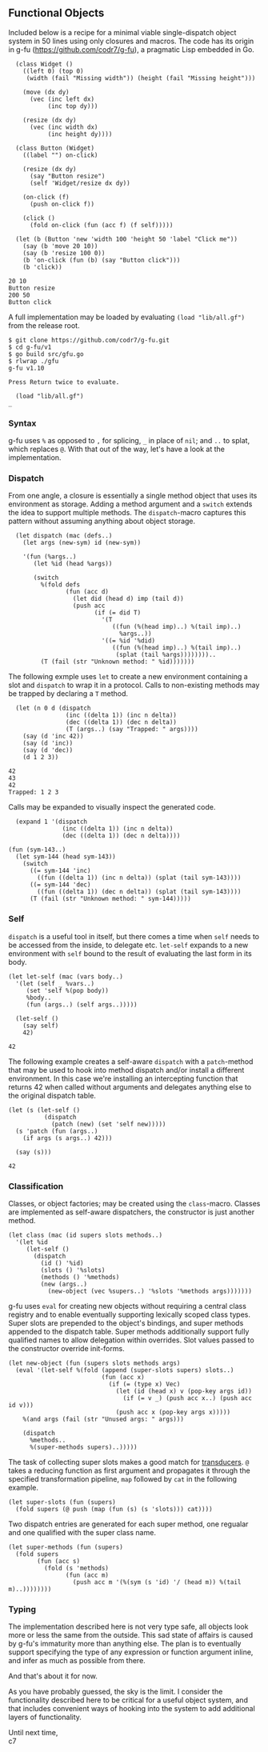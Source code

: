 ## Functional Objects

Included below is a recipe for a minimal viable single-dispatch object system in 50 lines using only closures and macros. The code has its origin in g-fu (https://github.com/codr7/g-fu), a pragmatic Lisp embedded in Go.

```
  (class Widget ()
    ((left 0) (top 0)
     (width (fail "Missing width")) (height (fail "Missing height")))
  
    (move (dx dy)
      (vec (inc left dx)
           (inc top dy)))

    (resize (dx dy)
      (vec (inc width dx)
           (inc height dy))))

  (class Button (Widget)
    ((label "") on-click)

    (resize (dx dy)
      (say "Button resize")
      (self 'Widget/resize dx dy))

    (on-click (f)
      (push on-click f))

    (click ()
      (fold on-click (fun (acc f) (f self)))))

  (let (b (Button 'new 'width 100 'height 50 'label "Click me"))
    (say (b 'move 20 10))
    (say (b 'resize 100 0))
    (b 'on-click (fun (b) (say "Button click")))
    (b 'click))

20 10
Button resize
200 50
Button click
```

A full implementation may be loaded by evaluating `(load "lib/all.gf")` from the release root.

```
$ git clone https://github.com/codr7/g-fu.git
$ cd g-fu/v1
$ go build src/gfu.go
$ rlwrap ./gfu
g-fu v1.10

Press Return twice to evaluate.

  (load "lib/all.gf")
_
```

### Syntax
g-fu uses `%` as opposed to `,` for splicing, `_` in place of `nil`; and `..` to splat, which replaces `@`. With that out of the way, let's have a look at the implementation.

### Dispatch
From one angle, a closure is essentially a single method object that uses its environment as storage. Adding a method argument and a `switch` extends the idea to support multiple methods. The `dispatch`-macro captures this pattern without assuming anything about object storage.

```
  (let dispatch (mac (defs..)
    (let args (new-sym) id (new-sym))
  
    '(fun (%args..)
       (let %id (head %args))
     
       (switch
         %(fold defs
                (fun (acc d)
                  (let did (head d) imp (tail d))
                  (push acc
                        (if (= did T)
                          '(T
                             ((fun (%(head imp)..) %(tail imp)..)
                               %args..))
                          '((= %id '%did)
                             ((fun (%(head imp)..) %(tail imp)..)
                              (splat (tail %args))))))))..
         (T (fail (str "Unknown method: " %id)))))))
```

The following exmple uses `let` to create a new environment containing a slot and `dispatch` to wrap it in a protocol. Calls to non-existing methods may be trapped by declaring a `T` method.

```
  (let (n 0 d (dispatch
                (inc ((delta 1)) (inc n delta))
                (dec ((delta 1)) (dec n delta))
                (T (args..) (say "Trapped: " args))))
    (say (d 'inc 42))
    (say (d 'inc))
    (say (d 'dec))
    (d 1 2 3))

42
43
42
Trapped: 1 2 3
```

Calls may be expanded to visually inspect the generated code.

```
  (expand 1 '(dispatch
               (inc ((delta 1)) (inc n delta))
               (dec ((delta 1)) (dec n delta))))

(fun (sym-143..)
  (let sym-144 (head sym-143))
    (switch
      ((= sym-144 'inc)
        ((fun ((delta 1)) (inc n delta)) (splat (tail sym-143))))
      ((= sym-144 'dec)
        ((fun ((delta 1)) (dec n delta)) (splat (tail sym-143))))
      (T (fail (str "Unknown method: " sym-144)))))
```

### Self
`dispatch` is a useful tool in itself, but there comes a time when `self` needs to be accessed from the inside, to delegate etc. `let-self` expands to a new environment with `self` bound to the result of evaluating the last form in its body.

```
(let let-self (mac (vars body..)
  '(let (self _ %vars..)
     (set 'self %(pop body))
     %body..
     (fun (args..) (self args..)))))
```
```
  (let-self ()
    (say self)
    42)

42
```

The following example creates a self-aware `dispatch` with a `patch`-method that may be used to hook into method dispatch and/or install a different environment. In this case we're installing an intercepting function that returns 42 when called without arguments and delegates anything else to the original dispatch table.

```
(let (s (let-self ()
          (dispatch
            (patch (new) (set 'self new)))))
  (s 'patch (fun (args..)
    (if args (s args..) 42)))
    
  (say (s)))

42
```

### Classification
Classes, or object factories; may be created using the `class`-macro. Classes are implemented as self-aware dispatchers, the constructor is just another method.

```
(let class (mac (id supers slots methods..)
  '(let %id
     (let-self ()
       (dispatch
         (id () '%id)
         (slots () '%slots)
         (methods () '%methods)
         (new (args..)
           (new-object (vec %supers..) '%slots '%methods args)))))))
```

g-fu uses `eval` for creating new objects without requiring a central class registry and to enable eventually supporting lexically scoped class types. Super slots are prepended to the object's bindings, and super methods appended to the dispatch table. Super methods additionally support fully qualified names to allow delegation within overrides. Slot values passed to the constructor override init-forms.

```
(let new-object (fun (supers slots methods args)
  (eval '(let-self %(fold (append (super-slots supers) slots..)
                          (fun (acc x)
                            (if (= (type x) Vec)
                              (let (id (head x) v (pop-key args id))
                                (if (= v _) (push acc x..) (push acc id v)))
                              (push acc x (pop-key args x)))))
    %(and args (fail (str "Unused args: " args)))
    
    (dispatch
      %methods..
      %(super-methods supers)..)))))
```

The task of collecting super slots makes a good match for [transducers](https://github.com/codr7/g-fu/blob/master/v1/lib/iter.gf). `@` takes a reducing function as first argument and propagates it through the specified transformation pipeline, `map` followed by `cat` in the following example.

```
(let super-slots (fun (supers)
  (fold supers (@ push (map (fun (s) (s 'slots))) cat))))
```

Two dispatch entries are generated for each super method, one regualar and one qualified with the super class name.

```
(let super-methods (fun (supers)
  (fold supers
        (fun (acc s)
          (fold (s 'methods)
                (fun (acc m)
                  (push acc m '(%(sym (s 'id) '/ (head m)) %(tail m)..))))))))
```

### Typing
The implementation described here is not very type safe, all objects look more or less the same from the outside. This sad state of affairs is caused by g-fu's immaturity more than anything else. The plan is to eventually support specifying the type of any expression or function argument inline, and infer as much as possible from there.<br/>

And that's about it for now.<br/>

As you have probably guessed, the sky is the limit. I consider the functionality described here to be critical for a useful object system, and that includes convenient ways of hooking into the system to add additional layers of functionality.<br/>

Until next time,<br/>
c7